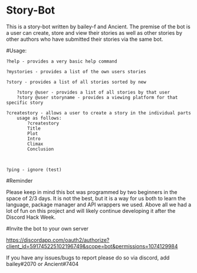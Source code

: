 # Story-Bot

This is a story-bot written by bailey-f and Ancient.
The premise of the bot is a user can create, store and view their stories as well as other stories by other authors who have submitted their stories via the same bot.

#Usage:
```
?help - provides a very basic help command

?mystories - provides a list of the own users stories

?story - provides a list of all stories sorted by new

    ?story @user - provides a list of all stories by that user
    ?story @user storyname - provides a viewing platform for that specific story

?createstory - allows a user to create a story in the individual parts
    usage as follows:
        ?createstory
        Title
        Plot
        Intro
        Climax
        Conclusion



?ping - ignore (test)
```
#Reminder

Please keep in mind this bot was programmed by two beginners in the space of 2/3 days. It is not the best, but it is a way for us both to learn the language, package manager and API wrappers we used. Above all we had a lot of fun on this project and will likely continue developing it after the Discord Hack Week.

#Invite the bot to your own server

https://discordapp.com/oauth2/authorize?client_id=591745225102196749&scope=bot&permissions=1074129984

If you have any issues/bugs to report please do so via discord, add bailey#2070 or Ancient#7404